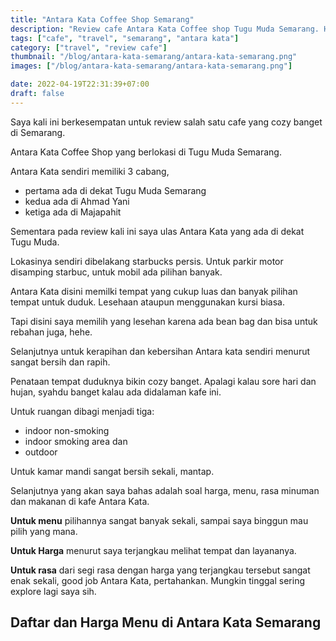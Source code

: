 ```yaml
---
title: "Antara Kata Coffee Shop Semarang"
description: "Review cafe Antara Kata Coffee shop Tugu Muda Semarang. Harga menu"
tags: ["cafe", "travel", "semarang", "antara kata"]
category: ["travel", "review cafe"]
thumbnail: "/blog/antara-kata-semarang/antara-kata-semarang.png"
images: ["/blog/antara-kata-semarang/antara-kata-semarang.png"]

date: 2022-04-19T22:31:39+07:00
draft: false
---
```


Saya kali ini berkesempatan untuk review salah satu cafe yang cozy banget di Semarang.

Antara Kata Coffee Shop yang berlokasi di Tugu Muda Semarang.

Antara Kata sendiri memiliki 3 cabang,

- pertama ada di dekat Tugu Muda Semarang
- kedua ada di Ahmad Yani
- ketiga ada di Majapahit

Sementara pada review kali ini saya ulas Antara Kata yang ada di dekat Tugu Muda.

Lokasinya sendiri dibelakang starbucks persis. Untuk parkir motor disamping starbuc, untuk mobil ada pilihan banyak.

Antara Kata disini memilki tempat yang cukup luas dan banyak pilihan tempat untuk duduk. Lesehaan ataupun menggunakan kursi biasa.

Tapi disini saya memilih yang lesehan karena ada bean bag dan bisa untuk rebahan juga, hehe.

Selanjutnya untuk kerapihan dan kebersihan Antara kata sendiri menurut sangat bersih dan rapih.

Penataan tempat duduknya bikin cozy banget. Apalagi kalau sore hari dan hujan, syahdu banget kalau ada didalaman kafe ini.

Untuk ruangan dibagi menjadi tiga:

- indoor non-smoking
- indoor smoking area dan
- outdoor

Untuk kamar mandi sangat bersih sekali, mantap.

Selanjutnya yang akan saya bahas adalah soal harga, menu, rasa minuman dan makanan di kafe Antara Kata.

**Untuk menu** pilihannya sangat banyak sekali, sampai saya binggun mau pilih yang mana.

**Untuk Harga** menurut saya terjangkau melihat tempat dan layananya.

**Untuk rasa** dari segi rasa dengan harga yang terjangkau tersebut sangat enak sekali, good job Antara Kata, pertahankan. Mungkin tinggal sering explore lagi saya sih.

## Daftar dan Harga Menu di Antara Kata Semarang
